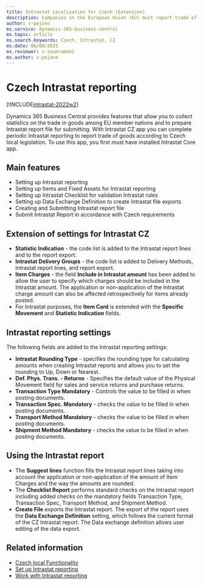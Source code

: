 ```yaml
---
title: Intrastat Localization for Czech (Extension)  
description: Companies in the European Union (EU) must report trade of goods with other EU countries or regions using Intrastat reporting or the VAT Information Exchange System (VIES).
author: v-pejano
ms.service: dynamics-365-business-central
ms.topic: article
ms.search.keywords: Czech, Intrastat, CZ
ms.date: 06/09/2025
ms.reviewer: v-soumramani
ms.author: v-pejano
---
```


# Czech Intrastat reporting

[!INCLUDE[intrastat-2022w2](../../includes/intrastat-2022w2.md)]

Dynamics 365 Business Central provides features that allow you to collect statistics on the trade in goods among EU member nations and to prepare Intrastat report file for submitting. With Intrastat CZ app you can complete periodic Intrastat reporting to report trade of goods according to Czech local legislation. To use this app, you first must have installed Intrastat Core app.

## Main features

- Setting up Intrastat reporting
- Setting up Items and Fixed Assets for Intrastat reporting
- Setting up Intrastat Checklist for validation Intrastat rules
- Setting up Data Exchange Definition to create Intrastat file exports
- Creating and Submitting Intrastat report file
- Submit Intrastat Report in accordance with Czech requirements

## Extension of settings for Intrastat CZ

- **Statistic Indication** - the code list is added to the Intrastat report lines and to the report export.
- **Intrastat Delivery Groups** - the code list is added to Delivery Methods, Intrastat report lines, and report export.
- **Item Charges** - the field **Include in Intrastat amount** has been added to allow the user to specify which charges should be included in the Intrastat amount. The application or non-application of the Intrastat charge amount can also be affected retrospectively for items already posted.
- For Intrastat purposes, the **Item Card** is extended with the **Specific Movement** and **Statistic Indication** fields.

## Intrastat reporting settings

The following fields are added to the Intrastat reporting settings:

- **Intrastat Rounding Type** - specifies the rounding type for calculating amounts when creating Intrastat reports and allows you to set the rounding to Up, Down or Nearest.
- **Def. Phys. Trans. - Returns** - Specifies the default value of the Physical Movement field for sales and service returns and purchase returns.  
- **Transaction Type Mandatory** - Controls the value to be filled in when posting documents.
- **Transaction Spec. Mandatory** - checks the value to be filled in when posting documents.
- **Transport Method Mandatory** - checks the value to be filled in when posting documents.
- **Shipment Method Mandatory** - checks the value to be filled in when posting documents.

## Using the Intrastat report

- The **Suggest lines** function fills the Intrastat report lines taking into account the application or non-application of the amount of Item Charges and the way the amounts are rounded.
- The **Checklist Report** performs standard checks on the Intrastat report including added checks on the mandatory fields Transaction Type, Transaction Spec, Transport Method, and Shipment Method.
- **Create File** exports the Intrastat report. The export of the report uses the **Data Exchange Definition** setting, which follows the current format of the CZ Intrastat report. The Data exchange definition allows user editing of the data export.

## Related information

- [Czech local Functionality](czech-local-functionality.md)  
- [Set up Intrastat reporting](../../finance-how-setup-report-intrastat.md)  
- [Work with Intrastat reporting](../../finance-how-report-intrastat.md)  
